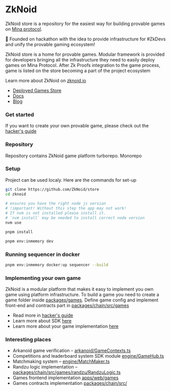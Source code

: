 # ZkNoid

ZkNoid store is a repository for the easiest way for building provable games on [Mina protocol](https://minaprotocol.com/).

🚀 Founded on hackathon with the idea to provide infrastructure for #ZkDevs and unify the provable gaming ecosystem!

ZkNoid store is a home for provable games. Modular framework is provided for developers bringing all the infrastructure they need to easily deploy games on Mina Protocol. After Zk Proofs integration to the game process, game is listed on the store becoming a part of the project ecosystem

Learn more about ZkNoid on [zknoid.io](https://www.zknoid.io/)
- [Deployed Games Store](https://app.zknoid.io/)
- [Docs](https://docs.zknoid.io/)
- [Blog](https://zknoid.medium.com/)


### Get started

If you want to create your own provable game, please check out the [hacker's guide](https://zknoid.medium.com/building-a-simple-zknoid-game-from-scratch-hackers-guide-0898bf30fdfb)

### Repository

Repository contains ZkNoid game platform turborepo. 
Monorepo 

### Setup
Project can be used localy. Here are the commands for set-up

```bash
git clone https://github.com/ZkNoid/store
cd zknoid
 
# ensures you have the right node js version
# !important! Without this step the app may not work!
# If nvm is not installed please install it. 
# `nvm install` may be needed to install correct node version
nvm use

pnpm install

pnpm env:inmemory dev
```

### Running sequencer in docker
```bash
pnpm env:inmemory docker:up sequencer --build
```

### Implementing your own game
ZkNoid is a modular platform that makes it easy to implement you own game using platform infrastructure. 
To build a game you need to create a game folder inside [packages/games](https://github.com/ZkNoid/store/tree/main/packages/games).
Define game config and implement front-end and contracts part in [packages/chain/src/games](https://github.com/ZkNoid/store/blob/main/packages/chain/src/games)

- Read more in [hacker's guide](https://zknoid.medium.com/zknoid-hackers-guide-v2-try-yourself-the-updated-store-benefits-c736ca1c76e8)
- Learn more about SDK [here](https://docs.zknoid.io/docs/sdk)
- Learn more about your game implementation [here](https://docs.zknoid.io/docs/game_building)


### Interesting places
- Arkanoid game verification – [arkanoid/GameContexts.ts](https://github.com/ZkNoid/store/blob/main/packages/chain/src/games/arkanoid/GameContext.ts)
- Competitions and leaderboard system SDK module [engine/GameHub.ts](https://github.com/ZkNoid/store/blob/main/packages/chain/src/engine/GameHub.ts)
- Matchmaking system – [engine/MatchMaker.ts](https://github.com/ZkNoid/store/blob/main/packages/chain/src/engine/MatchMaker.ts)
- Randzu logic implementation – [packages/chain/src/games/randzu/RandzuLogic.ts](https://github.com/ZkNoid/store/blob/main/packages/chain/src/games/randzu/RandzuLogic.ts)
- Games frontend implementation [apps/web/games](https://github.com/ZkNoid/store/tree/main/apps/web/games)
- Games contracts implementation [packages/chain/src/](https://github.com/ZkNoid/store/blob/main/packages/chain/src/)

